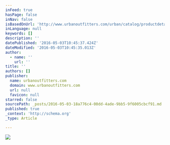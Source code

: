```yaml
---
inFeed: true
hasPage: false
inNav: false
isBasedOnUrl: 'http://www.urbanoutfitters.com/urban/catalog/productdetail.jsp?id=37980083&cm_mmc=CJ-_-Affiliates-_-ShopStyle.com-_-11292048'
inLanguage: null
keywords: []
description: ''
datePublished: '2016-05-03T10:45:37.424Z'
dateModified: '2016-05-03T10:45:35.013Z'
author:
  - name: ''
    url: ''
title: ''
authors: []
publisher:
  name: urbanoutfitters.com
  domain: www.urbanoutfitters.com
  url: null
  favicon: null
starred: false
sourcePath: _posts/2016-05-03-18a776c4-00dd-4ade-9bb5-9f6005cbcf91.md
published: true
_context: 'http://schema.org'
_type: Article

---
```

![](https://s3-us-west-2.amazonaws.com/the-grid-img/p/d467e184cff9eefcd3acb6c5244af51f7d6b2fdd.jpg)